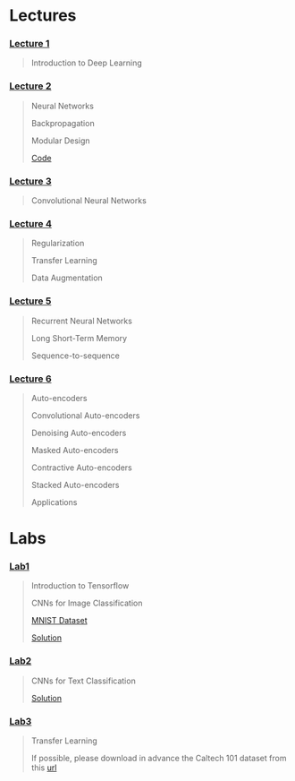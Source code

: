 
# Lectures

### [Lecture 1](./Lectures/Lecture1.pptx)
 
> Introduction to Deep Learning

### [Lecture 2](./Lectures/Lecture2.pptx)

> Neural Networks
>
> Backpropagation
>
> Modular Design
>
> [Code](./Lectures/code-l2.zip)

### [Lecture 3](./Lectures/Lecture3.pptx)

> Convolutional Neural Networks

### [Lecture 4](./Lectures/Lecture4.pptx)

> Regularization
>
> Transfer Learning
>
> Data Augmentation

### [Lecture 5](./Lectures/Lecture5.pptx)

> Recurrent Neural Networks
>
> Long Short-Term Memory
>
> Sequence-to-sequence

### [Lecture 6](./Lectures/Lecture6.pptx)

> Auto-encoders
>
> Convolutional Auto-encoders
>
> Denoising Auto-encoders
>
> Masked Auto-encoders
>
> Contractive Auto-encoders
>
> Stacked Auto-encoders
>
> Applications

# Labs 

### [Lab1](./Labs/Lab1.zip)

> Introduction to Tensorflow
>
> CNNs for Image Classification
>
> [MNIST Dataset](./Labs/mnist.zip)
>
> [Solution](./Labs/Lab1-Solution.zip)

### [Lab2](./Labs/Lab2.zip)

> CNNs for Text Classification
>
> [Solution](./Labs/Lab2-Solution.zip)

### [Lab3](./Labs/Lab3.zip)

> Transfer Learning
>
> If possible, please download in advance the Caltech 101 dataset from this [url](https://drive.google.com/file/d/137RyRjvTBkBiIfeYBNZBtViDHQ6_Ewsp/view)

